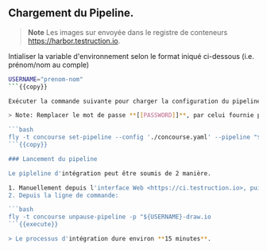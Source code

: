 ## Chargement du Pipeline.

> **Note**
> Les images sur envoyée dans le registre de conteneurs <https://harbor.testruction.io>.

Intialiser la variable d'environnement selon le format iniqué ci-dessous (i.e. prénom/nom au comple)

```bash
USERNAME="prenom-nom"
```{{copy}}

Exécuter la commande suivante pour charger la configuration du pipeline dans le serveur Concourse

> Note: Remplacer le mot de passe **[[PASSWORD]]**, par celui fournie par l'instructeur

```bash
fly -t concourse set-pipeline --config './concourse.yaml' --pipeline "${USERNAME}-draw.io" -v 'registry-email=admin@example.com' -v 'registry-username=doe' -v 'registry-password=[[PASSWORD]]' -v 'registry-repo=doe' -v 'registry-repo=harbor.testruction.io/${USERNAME}'
```{{copy}}

### Lancement du pipeline

Le pipleline d'intégration peut être soumis de 2 manière.

1. Manuellement depuis l'interface Web <https://ci.testruction.io>, puis en cliquant sur le bouton **Play**.
2. Depuis la ligne de commande:

```bash
fly -t concourse unpause-pipeline -p "${USERNAME}-draw.io
```{{execute}}

> Le processus d'intégration dure environ **15 minutes**.
